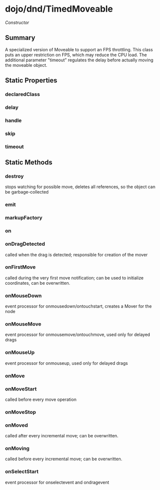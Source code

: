 # dojo/dnd/TimedMoveable

*Constructor*

## Summary

A specialized version of Moveable to support an FPS throttling.
This class puts an upper restriction on FPS, which may reduce
the CPU load. The additional parameter "timeout" regulates
the delay before actually moving the moveable object.
## Static Properties

### declaredClass


### delay


### handle


### skip


### timeout


## Static Methods

### destroy
stops watching for possible move, deletes all references, so the object can be garbage-collected

### emit


### markupFactory


### on


### onDragDetected
called when the drag is detected;
responsible for creation of the mover

### onFirstMove
called during the very first move notification;
can be used to initialize coordinates, can be overwritten.

### onMouseDown
event processor for onmousedown/ontouchstart, creates a Mover for the node

### onMouseMove
event processor for onmousemove/ontouchmove, used only for delayed drags

### onMouseUp
event processor for onmouseup, used only for delayed drags

### onMove


### onMoveStart
called before every move operation

### onMoveStop


### onMoved
called after every incremental move; can be overwritten.

### onMoving
called before every incremental move; can be overwritten.

### onSelectStart
event processor for onselectevent and ondragevent

